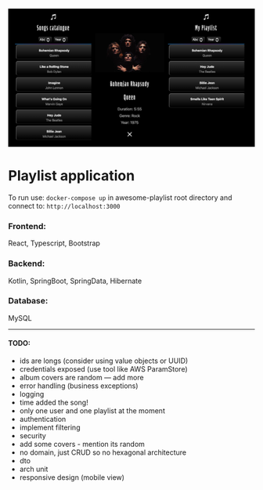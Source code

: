 ![Screenshot](./web/src/assets/awesome-playlist.png)

# Playlist application

To run use: 
``docker-compose up`` in awesome-playlist root directory and connect to: `http://localhost:3000`

### Frontend:
React, Typescript, Bootstrap

### Backend: 
Kotlin, SpringBoot, SpringData, Hibernate

### Database: 
MySQL

---
#### TODO:
- ids are longs (consider using value objects or UUID)
- credentials exposed (use tool like AWS ParamStore)
- album covers are random — add more 
- error handling (business exceptions)
- logging
- time added the song!
- only one user and one playlist at the moment 
- authentication
- implement filtering
- security
- add some covers - mention its random
- no domain, just CRUD so no hexagonal architecture
- dto
- arch unit
- responsive design (mobile view)
